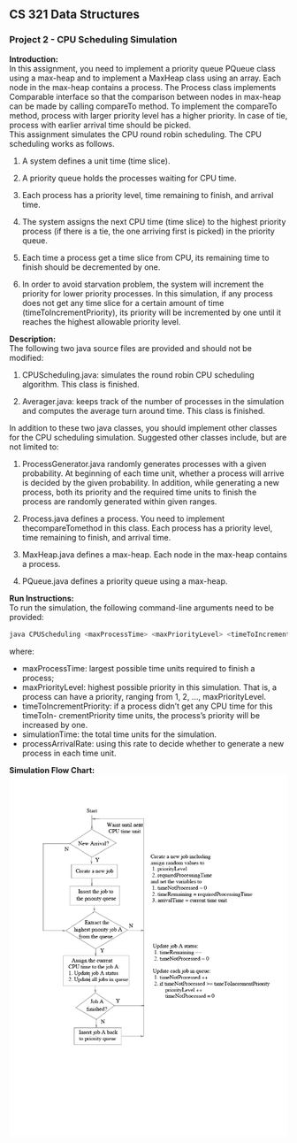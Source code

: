 ## CS 321 Data Structures

### Project 2 - CPU Scheduling Simulation

**Introduction:**  
In this assignment, you need to implement a priority queue PQueue class using a max-heap and to
implement a MaxHeap class using an array. Each node in the max-heap contains a process. The
Process class implements Comparable interface so that the comparison between nodes in max-heap
can be made by calling compareTo method. To implement the compareTo method, process with
larger priority level has a higher priority. In case of tie, process with earlier arrival time should be picked.  
This assignment simulates the CPU round robin scheduling. The CPU scheduling works as follows.

1. A system defines a unit time (time slice).

2. A priority queue holds the processes waiting for CPU time.

3. Each process has a priority level, time remaining to finish, and arrival time.

4. The system assigns the next CPU time (time slice) to the highest priority process (if there is a tie, the one arriving first is picked) in the priority queue.

5. Each time a process get a time slice from CPU, its remaining time to finish should be decremented by one.

6. In order to avoid starvation problem, the system will increment the priority for lower priority
processes. In this simulation, if any process does not get any time slice for a certain amount
of time (timeToIncrementPriority), its priority will be incremented by one until it reaches the
highest allowable priority level.

**Description:**  
The following two java source files are provided and should not be modified:

1. CPUScheduling.java: simulates the round robin CPU scheduling algorithm. This class is finished.

2. Averager.java: keeps track of the number of processes in the simulation and computes the average turn around time. This class is finished.

In addition to these two java classes, you should implement other classes for the CPU scheduling simulation. Suggested other classes include, but are not limited to:

1. ProcessGenerator.java randomly generates processes with a given probability. At beginning of each time unit, whether a process will arrive is decided by the given probability. In addition, while generating a new process, both its priority and the required time units to finish the process are randomly generated within given ranges.

2. Process.java defines a process. You need to implement thecompareTomethod in this class. Each process has a priority level, time remaining to finish, and arrival time.

3. MaxHeap.java defines a max-heap. Each node in the max-heap contains a process.

4. PQueue.java defines a priority queue using a max-heap.

**Run Instructions:**  
To run the simulation, the following command-line arguments need to be provided:  
  ```bash
  java CPUScheduling <maxProcessTime> <maxPriorityLevel> <timeToIncrementPriority> <simulationTime> <processArrivalRate>
  ```
where:
- maxProcessTime: largest possible time units required to finish a process;
- maxPriorityLevel: highest possible priority in this simulation. That is, a process can
have a priority, ranging from 1, 2, ..., maxPriorityLevel.
- timeToIncrementPriority: if a process didn’t get any CPU time for this timeToIn-
crementPriority time units, the process’s priority will be increased by one.
- simulationTime: the total time units for the simulation.
- processArrivalRate: using this rate to decide whether to generate a new process in
each time unit.

**Simulation Flow Chart:**
![Simulation Flow Chart](simulation_flow_chart.png?raw=true)
